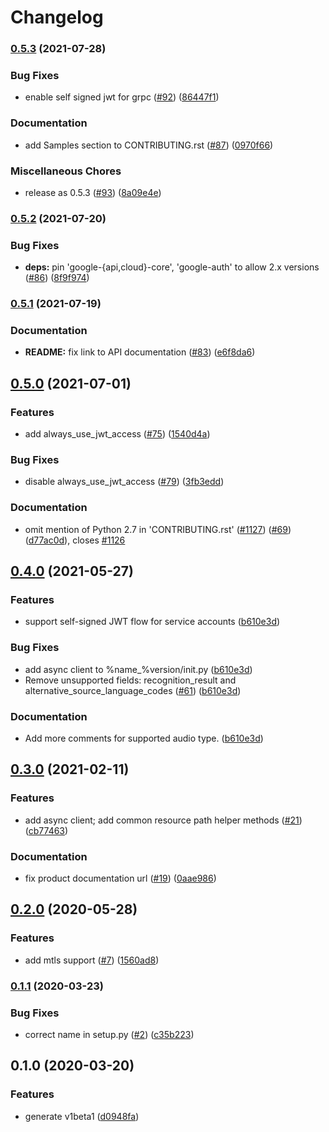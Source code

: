 # Changelog

### [0.5.3](https://www.github.com/googleapis/python-media-translation/compare/v0.5.2...v0.5.3) (2021-07-28)


### Bug Fixes

* enable self signed jwt for grpc ([#92](https://www.github.com/googleapis/python-media-translation/issues/92)) ([86447f1](https://www.github.com/googleapis/python-media-translation/commit/86447f199a26530743f43f115a0981e3111e2bae))


### Documentation

* add Samples section to CONTRIBUTING.rst ([#87](https://www.github.com/googleapis/python-media-translation/issues/87)) ([0970f66](https://www.github.com/googleapis/python-media-translation/commit/0970f66d153ae5b4f4457b3b5447d6ae02065739))


### Miscellaneous Chores

* release as 0.5.3 ([#93](https://www.github.com/googleapis/python-media-translation/issues/93)) ([8a09e4e](https://www.github.com/googleapis/python-media-translation/commit/8a09e4e397169b880e91320df21742babe953c85))

### [0.5.2](https://www.github.com/googleapis/python-media-translation/compare/v0.5.1...v0.5.2) (2021-07-20)


### Bug Fixes

* **deps:** pin 'google-{api,cloud}-core', 'google-auth' to allow 2.x versions ([#86](https://www.github.com/googleapis/python-media-translation/issues/86)) ([8f9f974](https://www.github.com/googleapis/python-media-translation/commit/8f9f974f5d768e316d32ce46eabd5e684940bd69))

### [0.5.1](https://www.github.com/googleapis/python-media-translation/compare/v0.5.0...v0.5.1) (2021-07-19)


### Documentation

* **README:** fix link to API documentation ([#83](https://www.github.com/googleapis/python-media-translation/issues/83)) ([e6f8da6](https://www.github.com/googleapis/python-media-translation/commit/e6f8da65529e680ed8110f54a6fce5072f4474e4))

## [0.5.0](https://www.github.com/googleapis/python-media-translation/compare/v0.4.0...v0.5.0) (2021-07-01)


### Features

* add always_use_jwt_access ([#75](https://www.github.com/googleapis/python-media-translation/issues/75)) ([1540d4a](https://www.github.com/googleapis/python-media-translation/commit/1540d4adf751930379e7b71567b61a1b3e7c42ae))


### Bug Fixes

* disable always_use_jwt_access ([#79](https://www.github.com/googleapis/python-media-translation/issues/79)) ([3fb3edd](https://www.github.com/googleapis/python-media-translation/commit/3fb3edd4020616efad83de1c109a8bfa944ca87f))


### Documentation

* omit mention of Python 2.7 in 'CONTRIBUTING.rst' ([#1127](https://www.github.com/googleapis/python-media-translation/issues/1127)) ([#69](https://www.github.com/googleapis/python-media-translation/issues/69)) ([d77ac0d](https://www.github.com/googleapis/python-media-translation/commit/d77ac0d6af1b278c8285c537a3a28fdf6491ceea)), closes [#1126](https://www.github.com/googleapis/python-media-translation/issues/1126)

## [0.4.0](https://www.github.com/googleapis/python-media-translation/compare/v0.3.0...v0.4.0) (2021-05-27)


### Features

* support self-signed JWT flow for service accounts ([b610e3d](https://www.github.com/googleapis/python-media-translation/commit/b610e3d81f7f65b00cad3da5cccdc8038b7122d4))


### Bug Fixes

* add async client to %name_%version/init.py ([b610e3d](https://www.github.com/googleapis/python-media-translation/commit/b610e3d81f7f65b00cad3da5cccdc8038b7122d4))
* Remove unsupported fields: recognition_result and alternative_source_language_codes ([#61](https://www.github.com/googleapis/python-media-translation/issues/61)) ([b610e3d](https://www.github.com/googleapis/python-media-translation/commit/b610e3d81f7f65b00cad3da5cccdc8038b7122d4))


### Documentation

* Add more comments for supported audio type. ([b610e3d](https://www.github.com/googleapis/python-media-translation/commit/b610e3d81f7f65b00cad3da5cccdc8038b7122d4))

## [0.3.0](https://www.github.com/googleapis/python-media-translation/compare/v0.2.0...v0.3.0) (2021-02-11)


### Features

* add async client; add common resource path helper methods ([#21](https://www.github.com/googleapis/python-media-translation/issues/21)) ([cb77463](https://www.github.com/googleapis/python-media-translation/commit/cb77463b297c2fcf194b714281ed82450b1594d3))


### Documentation

* fix product documentation url ([#19](https://www.github.com/googleapis/python-media-translation/issues/19)) ([0aae986](https://www.github.com/googleapis/python-media-translation/commit/0aae986b41e8326995f51d3e1f129f28c524b151))

## [0.2.0](https://www.github.com/googleapis/python-media-translation/compare/v0.1.1...v0.2.0) (2020-05-28)


### Features

* add mtls support ([#7](https://www.github.com/googleapis/python-media-translation/issues/7)) ([1560ad8](https://www.github.com/googleapis/python-media-translation/commit/1560ad88713766dae0112fbe96663a873fb099df))

### [0.1.1](https://www.github.com/googleapis/python-media-translation/compare/v0.1.0...v0.1.1) (2020-03-23)


### Bug Fixes

* correct name in setup.py ([#2](https://www.github.com/googleapis/python-media-translation/issues/2)) ([c35b223](https://www.github.com/googleapis/python-media-translation/commit/c35b22397fec8f78bf3660310c3f19bf471079a7))

## 0.1.0 (2020-03-20)


### Features

* generate v1beta1 ([d0948fa](https://www.github.com/googleapis/python-media-translation/commit/d0948faebfb257ad9504f9fcdd86597eb861ecaa))
